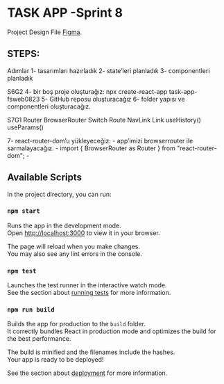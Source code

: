 # TASK APP -Sprint 8

Project Design File [Figma](https://www.figma.com/file/IA8HIFphfaaKihWzkeAWvV/Untitled?type=design&node-id=2%3A182&mode=design&t=lENtSBObyMb4qA5w-1).

## STEPS:

Adımlar
1- tasarımları hazırladık
2- state’leri planladık
3- componentleri planladık

S6G2
4- bir boş proje oluşturağız: npx create-react-app task-app-fsweb0823
5- GitHub reposu oluşturacağız
6- folder yapısı ve componentleri oluşturacağız.

S7G1
Router
BrowserRouter
Switch
Route
NavLink
Link
useHistory()
useParams()

7- react-router-dom’u yükleyeceğiz: - app’imizi browserrouter ile sarmalayacağız. - import { BrowserRouter as Router } from "react-router-dom"; - <Router>
<App />
</Router>

## Available Scripts

In the project directory, you can run:

### `npm start`

Runs the app in the development mode.\
Open [http://localhost:3000](http://localhost:3000) to view it in your browser.

The page will reload when you make changes.\
You may also see any lint errors in the console.

### `npm test`

Launches the test runner in the interactive watch mode.\
See the section about [running tests](https://facebook.github.io/create-react-app/docs/running-tests) for more information.

### `npm run build`

Builds the app for production to the `build` folder.\
It correctly bundles React in production mode and optimizes the build for the best performance.

The build is minified and the filenames include the hashes.\
Your app is ready to be deployed!

See the section about [deployment](https://facebook.github.io/create-react-app/docs/deployment) for more information.
